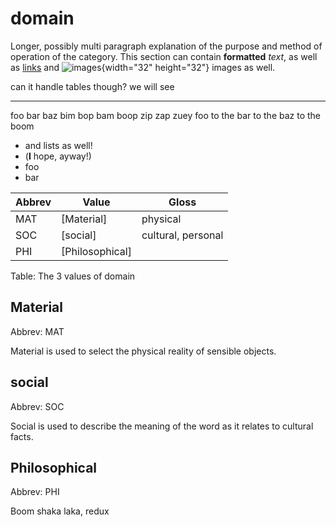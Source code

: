 # domain

Longer, possibly multi paragraph explanation of the purpose and method
of operation of the category. This section can contain **formatted**
*text*, as well as [links](./index.html) and
![images](test-image.svg){width="32" height="32"} images as well.

  can it handle tables though?   we will see
  ------------------------------ --------------
  foo bar baz bim bop bam boop   zip zap zuey
  foo to the bar to the baz to   the boom

-   and lists as well!
-   (**I** hope, ayway!)
-   foo
-   bar

| Abbrev | Value | Gloss |
|--------|-------|-------|
| MAT | [Material] | physical |
| SOC | [social] | cultural, personal |
| PHI | [Philosophical] |  |

Table: The 3 values of domain

## Material

Abbrev: MAT

Material is used to select the physical reality of sensible objects.

 
## social

Abbrev: SOC

Social is used to describe the meaning of the word as it relates to
cultural facts.

 
## Philosophical

Abbrev: PHI

Boom shaka laka, redux

 
